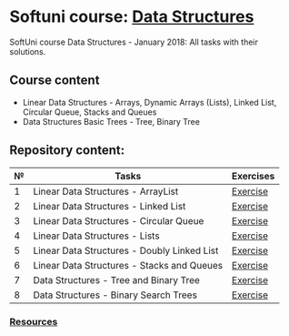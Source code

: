 # Softuni course: [Data Structures](https://softuni.bg/trainings/1857/data-structures-january-2018)
SoftUni course Data Structures - January 2018: All tasks with their solutions.

## Course content

- Linear Data Structures - Arrays, Dynamic Arrays (Lists), Linked List, Circular Queue, Stacks and Queues
- Data Structures Basic Trees - Tree, Binary Tree

## Repository content:

№  |Tasks                                        | Exercises
---|---------------------------------------------|----------
1  |Linear Data Structures - ArrayList           | [Exercise](https://github.com/dobroslav-atanasov/Data-Structures/tree/master/01.%20ArrayList)
2  |Linear Data Structures - Linked List         | [Exercise](https://github.com/dobroslav-atanasov/Data-Structures/tree/master/02.%20LinkedList)
3  |Linear Data Structures - Circular Queue      | [Exercise](https://github.com/dobroslav-atanasov/Data-Structures/tree/master/03.%20CircularQueue)
4  |Linear Data Structures - Lists               | [Exercise](https://github.com/dobroslav-atanasov/Data-Structures/tree/master/04.%20Lists-Exercises)
5  |Linear Data Structures - Doubly Linked List  | [Exercise](https://github.com/dobroslav-atanasov/Data-Structures/tree/master/05.%20DoublyLinkedList)
6  |Linear Data Structures - Stacks and Queues   | [Exercise](https://github.com/dobroslav-atanasov/Data-Structures/tree/master/06.%20StacksAndQueues-Exercises)
7  |Data Structures - Tree and Binary Tree       | [Exercise](https://github.com/dobroslav-atanasov/Data-Structures/tree/master/07.%20DataStructuresBasicTrees-Lab)
8  |Data Structures - Binary Search Trees        | [Exercise](https://github.com/dobroslav-atanasov/Data-Structures/tree/master/08.%20BinarySearchTrees)

### [Resources](https://github.com/dobroslav-atanasov/Data-Structures/tree/master/Resources)